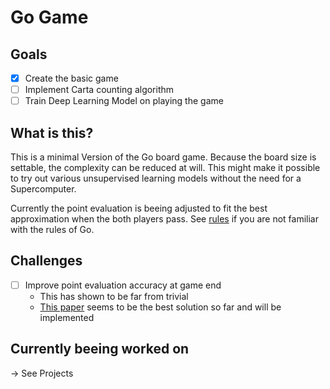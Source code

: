 # Go Game

## Goals
- [x] Create the basic game
- [ ] Implement Carta counting algorithm
- [ ] Train Deep Learning Model on playing the game

## What is this?

This is a minimal Version of the Go board game. Because the board size is settable, the complexity can be reduced at will.
This might make it possible to try out various unsupervised learning models without the need for a Supercomputer.

Currently the point evaluation is beeing adjusted to fit the best approximation when the both players pass.
See [rules](https://en.wikipedia.org/wiki/Rules_of_Go) if you are not familiar with the rules of Go.

## Challenges
- [ ] Improve point evaluation accuracy at game end
  - This has shown to be far from trivial
  - [This paper](https://www.oipaz.net/Carta.pdf) seems to be the best solution so far and will be implemented

## Currently beeing worked on
-> See Projects

